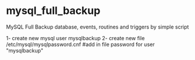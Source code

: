 # mysql_full_backup
MySQL Full Backup database, events, routines and triggers by simple script


1- create new mysql user mysqlbackup
2- create new file /etc/mysql/mysqlpassword.cnf #add in file password for user "mysqlbackup"

